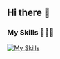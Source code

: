 ## Hi there 👋

### My Skills 🧑🏼‍💻
[![My Skills](https://skillicons.dev/icons?i=golang,php,laravel,vscode,mysql,mongo,redis,docker,rabbitmq&theme=light)](https://skillicons.dev)  


<!--
**myusufid/myusufid** is a ✨ _special_ ✨ repository because its `README.md` (this file) appears on your GitHub profile.

Here are some ideas to get you started:

- 🔭 I’m currently working on ...
- 🌱 I’m currently learning ...
- 👯 I’m looking to collaborate on ...
- 🤔 I’m looking for help with ...
- 💬 Ask me about ...
- 📫 How to reach me: ...
- 😄 Pronouns: ...
- ⚡ Fun fact: ...
-->
